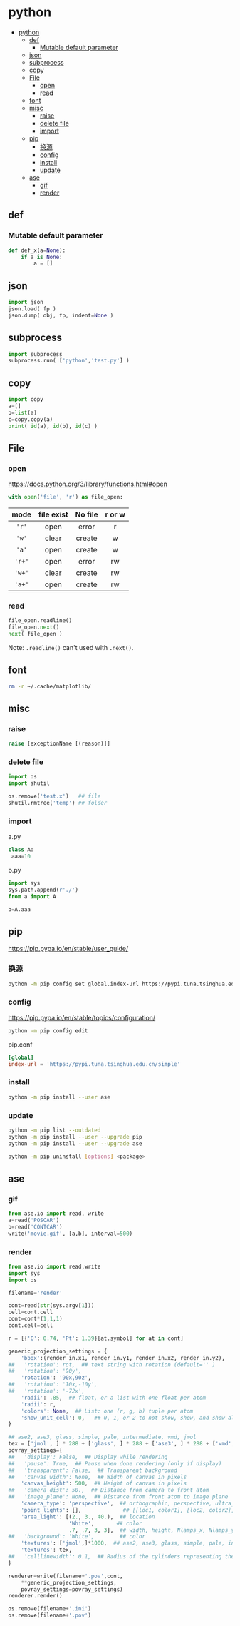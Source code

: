 # python

<!-- @import "[TOC]" {cmd="toc" depthFrom=1 depthTo=6 orderedList=false} -->

<!-- code_chunk_output -->

- [python](#python)
  - [def](#def)
    - [Mutable default parameter](#mutable-default-parameter)
  - [json](#json)
  - [subprocess](#subprocess)
  - [copy](#copy)
  - [File](#file)
    - [open](#open)
    - [read](#read)
  - [font](#font)
  - [misc](#misc)
    - [raise](#raise)
    - [delete file](#delete-file)
    - [import](#import)
  - [pip](#pip)
    - [换源](#换源)
    - [config](#config)
    - [install](#install)
    - [update](#update)
  - [ase](#ase)
    - [gif](#gif)
    - [render](#render)

<!-- /code_chunk_output -->

## def

### Mutable default parameter

```py
def def_x(a=None):
    if a is None:
        a = []
```

## json

```py
import json
json.load( fp )
json.dump( obj, fp, indent=None )
```

## subprocess

```python
import subprocess
subprocess.run( ['python','test.py'] )
```

## copy

```python
import copy
a=[]
b=list(a)
c=copy.copy(a)
print( id(a), id(b), id(c) )
```

## File

### open

<https://docs.python.org/3/library/functions.html#open>

```py
with open('file', 'r') as file_open:
```
|mode   |file exist |No file|r or w 
|:---:  |:-:        |:-:    |:---:  
|`'r'`  |open       |error  |r
|`'w'`  |clear      |create |w
|`'a'`  |open       |create |w
|`'r+'` |open       |error  |rw
|`'w+'` |clear      |create |rw
|`'a+'` |open       |create |rw

### read

```py
file_open.readline()
file_open.next()
next( file_open )
```

Note: `.readline()` can't used with `.next()`.

## font

```bash
rm -r ~/.cache/matplotlib/
```

## misc

### raise

```python
raise [exceptionName [(reason)]]
```

### delete file

```py
import os
import shutil

os.remove('test.x')   ## file
shutil.rmtree('temp') ## folder
```

### import

a.py

```py
class A:
 aaa=10
```

b.py

```py
import sys
sys.path.append(r'./')
from a import A

b=A.aaa
```

## pip

<https://pip.pypa.io/en/stable/user_guide/>

### 换源

```bash
python -m pip config set global.index-url https://pypi.tuna.tsinghua.edu.cn/simple
```

### config

<https://pip.pypa.io/en/stable/topics/configuration/>

```bash
python -m pip config edit
```

pip.conf

```conf
[global]
index-url = 'https://pypi.tuna.tsinghua.edu.cn/simple'
```

### install

```sh
python -m pip install --user ase
```

### update

```sh
python -m pip list --outdated
python -m pip install --user --upgrade pip
python -m pip install --user --upgrade ase

python -m pip uninstall [options] <package>
```

## ase

### gif

```python
from ase.io import read, write
a=read('POSCAR')
b=read('CONTCAR')
write('movie.gif', [a,b], interval=500)
```

### render

```py
from ase.io import read,write
import sys
import os

filename='render'

cont=read(str(sys.argv[1]))
cell=cont.cell
cont=cont*(1,1,1)
cont.cell=cell

r = [{'O': 0.74, 'Pt': 1.39}[at.symbol] for at in cont]

generic_projection_settings = {
    'bbox':(render_in.x1, render_in.y1, render_in.x2, render_in.y2),
##   'rotation': rot,  ## text string with rotation (default='' )
##   'rotation': '90y',
    'rotation': '90x,90z',
##   'rotation': '10x,-10y',
##   'rotation': '-72x',
    'radii': .85,  ## float, or a list with one float per atom
    'radii': r,
    'colors': None,  ## List: one (r, g, b) tuple per atom
    'show_unit_cell': 0,   ## 0, 1, or 2 to not show, show, and show all of cell
}

## ase2, ase3, glass, simple, pale, intermediate, vmd, jmol
tex = ['jmol', ] * 288 + ['glass', ] * 288 + ['ase3', ] * 288 + ['vmd', ] * 288
povray_settings={
##   'display': False,  ## Display while rendering
##   'pause': True,  ## Pause when done rendering (only if display)
##   'transparent': False,  ## Transparent background
##   'canvas_width': None,  ## Width of canvas in pixels
    'canvas_height': 500,  ## Height of canvas in pixels
##   'camera_dist': 50.,  ## Distance from camera to front atom
##   'image_plane': None,  ## Distance from front atom to image plane
    'camera_type': 'perspective',  ## orthographic, perspective, ultra_wide_angle
    'point_lights': [],             ## [[loc1, color1], [loc2, color2],...]
    'area_light': [(2., 3., 40.),  ## location
                   'White',       ## color
                   .7, .7, 3, 3],  ## width, height, Nlamps_x, Nlamps_y
##   'background': 'White',        ## color
    'textures': ['jmol',]*1000,  ## ase2, ase3, glass, simple, pale, intermediate, vmd, jmol
    'textures': tex,
##   'celllinewidth': 0.1,  ## Radius of the cylinders representing the cell
}

renderer=write(filename+'.pov',cont,
    **generic_projection_settings,
    povray_settings=povray_settings)
renderer.render()

os.remove(filename+'.ini')
os.remove(filename+'.pov')
```
